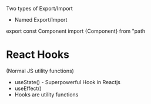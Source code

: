 Two types of Export/Import



- Named Export/Import

export const Component
import {Component} from "path
 
# React Hooks
(Normal JS utility functions)
- useState() - Superpowerful Hook in Reactjs
- useEffect()
- Hooks are utility functions
